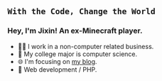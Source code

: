 `With the Code, Change the World`
------
### Hey, I'm Jixin! An ex-Minecraft player.

- 🧑‍💻 I work in a non-computer related business.
- 🏫 My college major is computer science.
- 🌐 I'm focusing on [my blog](https://shangjixin.com).
- 📌 Web development / PHP.

<!--
**ShangJixin/ShangJixin** is a ✨ _special_ ✨ repository because its `README.md` (this file) appears on your GitHub profile.

Here are some ideas to get you started:

- 🔭 I’m currently working on ...
- 🌱 I’m currently learning ...
- 👯 I’m looking to collaborate on ...
- 🤔 I’m looking for help with ...
- 💬 Ask me about ...
- 📫 How to reach me: ...
- 😄 Pronouns: ...
- ⚡ Fun fact: ...
-->
